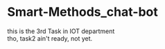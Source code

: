 # Smart-Methods_chat-bot
this is the 3rd Task in IOT department <br>
tho, task2 ain't ready, not yet.
